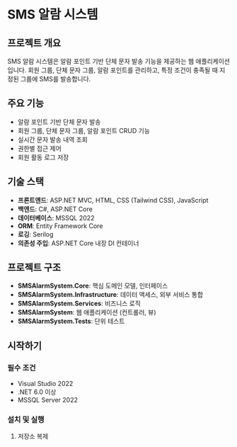 ﻿# SMS 알람 시스템

## 프로젝트 개요

SMS 알람 시스템은 알람 포인트 기반 단체 문자 발송 기능을 제공하는 웹 애플리케이션입니다. 회원 그룹, 단체 문자 그룹, 알람 포인트를 관리하고, 특정 조건이 충족될 때 지정된 그룹에 SMS를 발송합니다.

## 주요 기능

- 알람 포인트 기반 단체 문자 발송
- 회원 그룹, 단체 문자 그룹, 알람 포인트 CRUD 기능
- 실시간 문자 발송 내역 조회
- 권한별 접근 제어
- 회원 활동 로그 저장

## 기술 스택

- **프론트엔드**: ASP.NET MVC, HTML, CSS (Tailwind CSS), JavaScript
- **백엔드**: C#, ASP.NET Core
- **데이터베이스**: MSSQL 2022
- **ORM**: Entity Framework Core
- **로깅**: Serilog
- **의존성 주입**: ASP.NET Core 내장 DI 컨테이너

## 프로젝트 구조

- **SMSAlarmSystem.Core**: 핵심 도메인 모델, 인터페이스
- **SMSAlarmSystem.Infrastructure**: 데이터 액세스, 외부 서비스 통합
- **SMSAlarmSystem.Services**: 비즈니스 로직
- **SMSAlarmSystem**: 웹 애플리케이션 (컨트롤러, 뷰)
- **SMSAlarmSystem.Tests**: 단위 테스트

## 시작하기

### 필수 조건

- Visual Studio 2022
- .NET 6.0 이상
- MSSQL Server 2022

### 설치 및 실행

1. 저장소 복제
